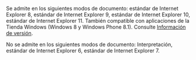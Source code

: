 Se admite en los siguientes modos de documento: estándar de Internet Explorer 8, estándar de Internet Explorer 9, estándar de Internet Explorer 10, estándar de Internet Explorer 11. También compatible con aplicaciones de la Tienda Windows \(Windows 8 y Windows Phone 8.1\). Consulte [Información de versión](../../../javascript/reference/javascript-version-information.md).  
  
 No se admite en los siguientes modos de documento: Interpretación, estándar de Internet Explorer 6, estándar de Internet Explorer 7.